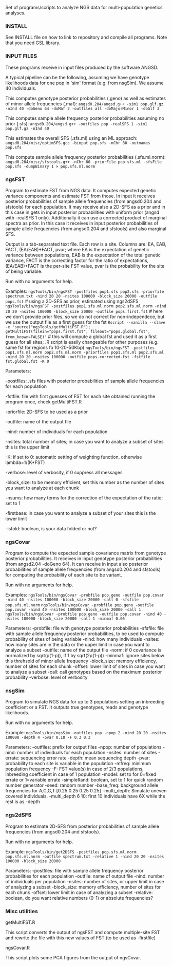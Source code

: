Set of programs/scripts to analyze NGS data for multi-population genetics analyses.

### INSTALL

See INSTALL file on how to link to repository and compile all programs. Note that you need GSL library.

### INPUT FILES

These programs receive in input files produced by the software ANGSD.

A typical pipeline can be the following, assuming we have genotype likelihoods data for one pop in 'sim' format (e.g. from nsgSim). We assume 40 individuals.

This computes genotype posterior probabilities (.geno) as well as estimates of minor allele frequencies (.maf):
```angsd0.204/angsd.g++ -sim1 pop.glf.gz -nInd 40 -doGeno 64 -doMaf 2 -outfiles all -doMajorMinor 1 -doGlf 3```

This computes sample allele frequency posterior probabilities assuming no prior (.sfs):
```angsd0.204/angsd.g++ -outfiles pop -realSFS 1 -sim1 pop.glf.gz -nInd 40```

This estimates the overall SFS (.sfs.ml) using an ML approach:
```angsd0.204/misc/optimSFS.gcc -binput pop.sfs -nChr 80 -outnames pop.sfs```

This compute sample allele frequency posterior probabilities (.sfs.ml.norm):
```angsd0.204/misc/sfstools.g++ -nChr 80 -priorFile pop.sfs.ml -sfsFile pop.sfs -dumpBinary 1 > pop.sfs.ml.norm```


### ngsFST

Program to estimate FST from NGS data. It computes expected genetic variance components and estimate FST from those.
In input it receives posterior probabilities of sample allele frequencies (from angsd0.204 and sfstools) for each population. It may receive also a 2D-SFS as a prior and in this case in gets in input posterior probabilities with uniform prior (angsd with -realSFS 1 only). Additionally it can use a corrected product of marginal spectra as prior. In this case it receives in input posterior probabilities of sample allele frequencies (from angsd0.204 and sfstools) and also marginal SFS.

Output is a tab-separated text file. Each row is a site. Columns are: EA, EAB, FACT, (EA/EAB)+FACT, pvar; where EA is the expectation of genetic variance between populations, EAB is the expectation of the total genetic variance, FACT is the correcting factor for the ratio of expectations, (EA/EAB)+FACT is the per-site FST value, pvar is the probability for the site of being variable.

Run with no arguments for help.

Examples:
```ngsTools/bin/ngsFST -postfiles pop1.sfs pop2.sfs -priorfile spectrum.txt -nind 20 20 -nsites 100000 -block_size 20000 -outfile pops.fst``` # using a 2D-SFS as prior, estimated using ngs2dSFS
```ngsTools/bin/ngsFST -postfiles pop1.sfs.ml.norm pop2.sfs.ml.norm -nind 20 20 -nsites 100000 -block_size 20000 -outfile pops.first.fst``` # here we don't provide prior files, so we do not correct for non-independece, but we use the output file as a first guess for the fst
```Rscript --vanilla --slave -e 'source("ngsTools/getMultiFST.R"); getMultiFST(filein="pops.first.fst", fileout="pops.global.fst", from_known=FALSE)'``` # this will compute a global fst and used it as a first guess for all sites; .R script is easily changeable for other purposes (e.g. same fst for regions fo 10-20-50Kbp)
```ngsTools/bin/ngsFST -postfiles pop1.sfs.ml.norm pop2.sfs.ml.norm -priorfiles pop1.sfs.ml pop2.sfs.ml -nind 20 20 -nsites 100000 -outfile pops.corrected.fst -fstfile fst.global.fst -K 0```

Parameters:

-postfiles: .sfs files with posterior probabilities of sample allele frequencies for each population

-fstfile: file with first guesses of FST for each site obtained running the program once, check getMultiFST.R

-priorfile: 2D-SFS to be used as a prior

-outfile: name of the output file

-nind: number of individuals for each population

-nsites: total number of sites; in case you want to analyze a subset of sites this is the upper limit

-K: if set to 0: automatic setting of weighting function, otherwise lambda=1/(K*FST)

-verbose: level of verbosity, if 0 suppress all messages

-block_size: to be memory efficient, set this number as the number of sites you want to analyze at each chunk

-nsums: how many terms for the correction of the expectation of the ratio; set to 1

-firstbase: in case you want to analyze a subset of your sites this is the lower limit

-isfold: boolean, is your data folded or not?

### ngsCovar

Program to compute the expected sample covariance matrix from genotype posterior probabilities. It receives in input genotype posterior probabilities (from angsd2.04 -doGeno 64). It can receive in input also posterior probabilities of sample allele frequencies (from angsd0.204 and sfstools) for computing the probability of each site to be variant.

Run with no arguments for help.

Examples:
```ngsTools/bin/ngsCovar -probfile pop.geno -outfile pop.covar -nind 40 -nsites 100000 -block_size 20000 -call 0 -sfsfile pop.sfs.ml.norm```
```ngsTools/bin/ngsCovar -probfile pop.geno -outfile pop.covar -nind 40 -nsites 100000 -block_size 20000 -call 1```
```ngsTools/bin/ngsCovar -probfile pop.geno -outfile pop.covar -nind 40 -nsites 100000 -block_size 20000 -call 1 -minmaf 0.05```

Parameters:
-probfile: file with genotype posterior probabilities
-sfsfile: file with sample allele frequency posterior probabilities, to be used to compute probability of sites of being variable
-nind: how many individuals
-nsites: how many sites are in the data or the upper limit in case you want to analyze a subset
-outfile: name of the output file
-norm: if 0 covariance is normalized by sqrt(p(1-p)), if 1 by sqrt(2p(1-p))
-minmaf: ignore sites below this threhsold of minor allele frequency
-block_size: memory efficiency, number of sites for each chunk
-offset: lower limit of sites in case you want to analyze a subset
-call: call genotypes based on the maximum posterior probability
-verbose: level of verbosity

### nsgSim

Program to simulate NGS data for up to 3 populations setting an inbreeding coefficient or a FST. It outputs true genotypes, reads and genotype likelihoods.

Run with no arguments for help.

Example:
```ngsTools/bin/ngsSim -outfiles pop -npop 2 -nind 20 20 -nsites 100000 -depth 4 -pvar 0.10 -F 0.3 0.3```

Parameters:
-outfiles: prefix for output files
-npop: number of populations
-nind: number of individuals for each population
-nsites: number of sites
-errate: sequencing error rate
-depth: mean sequencing depth
-pvar: probability to each site is variable in the population
-mfreq: minimum population frequency
-F: FST value(s) in case of 2/3 populations, inbreeding coefficient in case of 1 population
-model: set to for 0=fixed errate or 1=variable errate
-simpleRand: boolean, set to 1 for quick random number generator
-seed: random number
-base_freq: background allele frequencies for A,C,G,T [0.25 0.25 0.25 0.25]
-multi_depth: Simulate uneven covered individuals. -multi_depth 6 10: first 10 individuals have 6X while the rest is as -depth

### ngs2dSFS

Program to estimate 2D-SFS from posterior probabilities of sample allele frequencies (from angsd0.204 and sfstools).

Run with no arguments for help.

Example:
```ngsTools/bin/get2DSFS -postfiles pop.sfs.ml.norm pop.sfs.ml.norm -outfile spectrum.txt -relative 1 -nind 20 20 -nsites 100000 -block_size 20000```

Parameters:
-postfiles: file with sample allele frequency posterior probabilities for each population
-outfile: name of output file
-nind: number of individuals per population
-nsites: number of sites, or upper limit in case of analyzing a subset
-block_size: memory efficiency, number of sites for each chunk
-offset: lower limit in case of analyzing a subset
-relative: boolean, do you want relative numbers (0-1) or absolute frequencies?

### Misc utilities

getMultiFST.R

This script converts the output of ngsFST and compute multiple-site FST and rewrite the file with this new values of FST (to be used as -firstfile)

ngsCovar.R

This script plots some PCA figures from the output of ngsCovar.



